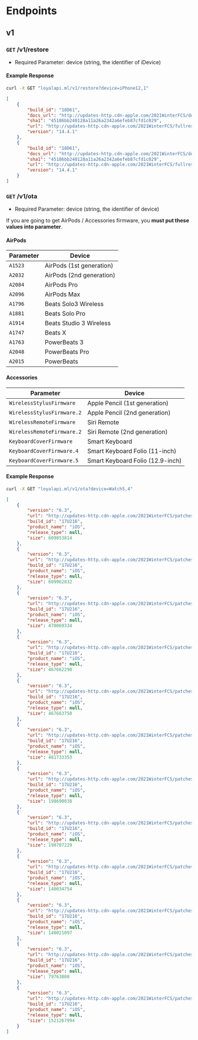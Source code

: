 # Endpoints

## v1

### `GET` /v1/restore

* Required Parameter: device (string, the identifier of iDevice)

#### Example Response

```bash
curl -X GET "loyalapi.ml/v1/restore?device=iPhone12,1"
```

```json
[
    {
        "build_id": "18D61",
        "docs_url": "http://updates-http.cdn-apple.com/2021WinterFCS/documentation/071-15446/2D646674-5AE5-454D-94C9-EBA3E76437D7/iPhoneiTunesUpdateReadMe.ipd",
        "sha1": "45186bb240128a11a26a2342a6efeb87cfd1c029",
        "url": "http://updates-http.cdn-apple.com/2021WinterFCS/fullrestores/071-12530/598B4392-EF03-4F6C-962A-3A8CC9BA9DAC/iPhone11,8,iPhone12,1_14.4.1_18D61_Restore.ipsw",
        "version": "14.4.1"
    },
    {
        "build_id": "18D61",
        "docs_url": "http://updates-http.cdn-apple.com/2021WinterFCS/documentation/071-15446/2D646674-5AE5-454D-94C9-EBA3E76437D7/iPhoneiTunesUpdateReadMe.ipd",
        "sha1": "45186bb240128a11a26a2342a6efeb87cfd1c029",
        "url": "http://updates-http.cdn-apple.com/2021WinterFCS/fullrestores/071-12530/598B4392-EF03-4F6C-962A-3A8CC9BA9DAC/iPhone11,8,iPhone12,1_14.4.1_18D61_Restore.ipsw",
        "version": "14.4.1"
    }
]
```

### `GET` /v1/ota

* Required Parameter: device (string, the identifier of device)

If you are going to get AirPods / Accessories firmware, you **must put these values into parameter**.

#### AirPods

| Parameter | Device |
|-----------|--------|
| `A1523` | AirPods (1st generation) |
| `A2032` | AirPods (2nd generation) |
| `A2084` | AirPods Pro |
| `A2096` | AirPods Max |
| `A1796` | Beats Solo3 Wireless |
| `A1881` | Beats Solo Pro |
| `A1914` | Beats Studio 3 Wireless |
| `A1747` | Beats X |
| `A1763` | PowerBeats 3 | 
| `A2048` | PowerBeats Pro |
| `A2015` | PowerBeats |

#### Accessories

| Parameter | Device |
|-----------|--------|
| `WirelessStylusFirmware` | Apple Pencil (1st generation) |
| `WirelessStylusFirmware.2` | Apple Pencil (2nd generation) |
| `WirelessRemoteFirmware` | Siri Remote |
| `WirelessRemoteFirmware.2` | Siri Remote (2nd generation) |
| `KeyboardCoverFirmware` | Smart Keyboard |
| `KeyboardCoverFirmware.4` | Smart Keyboard Folio (11-inch) |
| `KeyboardCoverFirmware.5` | Smart Keyboard Folio (12.9-inch) |


#### Example Response

```bash
curl -X GET "loyalapi.ml/v1/ota?device=Watch5,4"
```

```json
[
    {
        "version": "6.3",
        "url": "http://updates-http.cdn-apple.com/2021WinterFCS/patches/001-88622/6D5315EB-052F-43E8-B165-B6D76CB17F32/com_apple_MobileAsset_SoftwareUpdate/cb5d0e33da81485a3682c095dddc58701d8214ea.zip",
        "build_id": "17U216",
        "product_name": "iOS",
        "release_type": null,
        "size": 609853814
    },
    {
        "version": "6.3",
        "url": "http://updates-http.cdn-apple.com/2021WinterFCS/patches/001-88799/711FB89A-9F7C-4197-8EF7-B841820E35CB/com_apple_MobileAsset_SoftwareUpdate/cf24a3f8516e668589053eb1eda87e4bd570a625.zip",
        "build_id": "17U216",
        "product_name": "iOS",
        "release_type": null,
        "size": 609962832
    },
    {
        "version": "6.3",
        "url": "http://updates-http.cdn-apple.com/2021WinterFCS/patches/001-88714/D8733A34-A397-4E49-B7F6-FE86D4779C61/com_apple_MobileAsset_SoftwareUpdate/a9aecb55a809f0c2902b6eabd849092a12fef47a.zip",
        "build_id": "17U216",
        "product_name": "iOS",
        "release_type": null,
        "size": 470069334
    },
    {
        "version": "6.3",
        "url": "http://updates-http.cdn-apple.com/2021WinterFCS/patches/001-88808/01F0403D-F75D-4F4D-9C28-A63C37617FAD/com_apple_MobileAsset_SoftwareUpdate/98595e26a88deb34e752d46deef2a92578f072de.zip",
        "build_id": "17U216",
        "product_name": "iOS",
        "release_type": null,
        "size": 467662290
    },
    {
        "version": "6.3",
        "url": "http://updates-http.cdn-apple.com/2021WinterFCS/patches/001-88877/C753C993-29BA-4440-98B5-2FE8494B7726/com_apple_MobileAsset_SoftwareUpdate/c82ffc81851feaba75f0c127068dfa05dc7399b7.zip",
        "build_id": "17U216",
        "product_name": "iOS",
        "release_type": null,
        "size": 467663750
    },
    {
        "version": "6.3",
        "url": "http://updates-http.cdn-apple.com/2021WinterFCS/patches/001-88572/C5BCAABF-8BF3-417F-AECB-D43191577832/com_apple_MobileAsset_SoftwareUpdate/cf4b5e698e7dcdfd842f96b5b87dd0bd7bf58d6c.zip",
        "build_id": "17U216",
        "product_name": "iOS",
        "release_type": null,
        "size": 481733353
    },
    {
        "version": "6.3",
        "url": "http://updates-http.cdn-apple.com/2021WinterFCS/patches/001-88968/C8A452C7-4E1F-4E29-8DDC-7F996DE93A12/com_apple_MobileAsset_SoftwareUpdate/d818cd5c7badd311111965ec91cd7667f8a3fca9.zip",
        "build_id": "17U216",
        "product_name": "iOS",
        "release_type": null,
        "size": 198690038
    },
    {
        "version": "6.3",
        "url": "http://updates-http.cdn-apple.com/2021WinterFCS/patches/001-88675/7DEDCC95-CC60-4D08-8767-80E34122668D/com_apple_MobileAsset_SoftwareUpdate/45ee4793a04335a5e7941a6ce5ede894410a1185.zip",
        "build_id": "17U216",
        "product_name": "iOS",
        "release_type": null,
        "size": 198707229
    },
    {
        "version": "6.3",
        "url": "http://updates-http.cdn-apple.com/2021WinterFCS/patches/001-88900/A692CF0F-BFB2-4E24-B3C3-34B8A6AA4A12/com_apple_MobileAsset_SoftwareUpdate/748fd91151832c30402b2805a1b186390947a533.zip",
        "build_id": "17U216",
        "product_name": "iOS",
        "release_type": null,
        "size": 140034754
    },
    {
        "version": "6.3",
        "url": "http://updates-http.cdn-apple.com/2021WinterFCS/patches/001-88821/80DADA5F-DAA1-4878-B974-B03B6C7D4281/com_apple_MobileAsset_SoftwareUpdate/1420e706d66341c81d94228fa97a77482c2d6657.zip",
        "build_id": "17U216",
        "product_name": "iOS",
        "release_type": null,
        "size": 140021097
    },
    {
        "version": "6.3",
        "url": "http://updates-http.cdn-apple.com/2021WinterFCS/patches/001-95823/D2824C42-6E07-4673-8510-E371277B9748/com_apple_MobileAsset_SoftwareUpdate/20fbdbf3dc5d8f2eb7f9179029fa3206d42cd49b.zip",
        "build_id": "17U216",
        "product_name": "iOS",
        "release_type": null,
        "size": 79763808
    },
    {
        "version": "6.3",
        "url": "http://updates-http.cdn-apple.com/2021WinterFCS/patches/001-88474/10F8653E-D128-4F8A-8B10-3C7DAC01AF5C/com_apple_MobileAsset_SoftwareUpdate/94df61e66b4af2fed7cc69089de0b7cbd82856e8.zip",
        "build_id": "17U216",
        "product_name": "iOS",
        "release_type": null,
        "size": 1521267994
    }
]
```